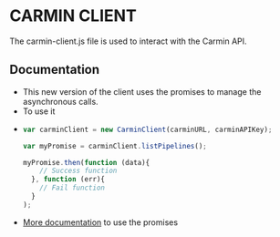 # CARMIN CLIENT

The carmin-client.js file is used to interact with the Carmin API.

## Documentation

* This new version of the client uses the promises to manage the asynchronous calls.
* To use it
* ````javascript
  var carminClient = new CarminClient(carminURL, carminAPIKey);

  var myPromise = carminClient.listPipelines();

  myPromise.then(function (data){
      // Success function
    }, function (err){
      // Fail function
    }
  );

* [More documentation](https://developer.mozilla.org/en-US/docs/Web/JavaScript/Reference/Global_Objects/Promise) to use the promises
